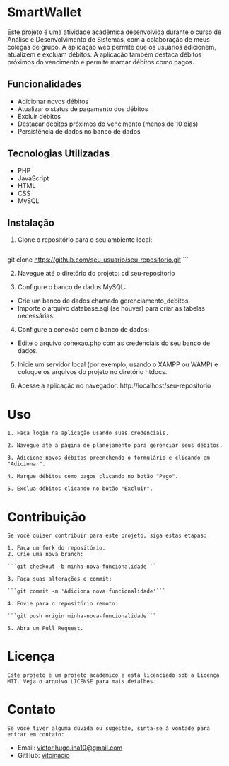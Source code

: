 # SmartWallet

Este projeto é uma atividade acadêmica desenvolvida durante o curso de Análise e Desenvolvimento de Sistemas, com a colaboração de meus colegas de grupo. A aplicação web permite que os usuários adicionem, atualizem e excluam débitos. A aplicação também destaca débitos próximos do vencimento e permite marcar débitos como pagos.

## Funcionalidades

- Adicionar novos débitos
- Atualizar o status de pagamento dos débitos
- Excluir débitos
- Destacar débitos próximos do vencimento (menos de 10 dias)
- Persistência de dados no banco de dados

## Tecnologias Utilizadas

- PHP
- JavaScript
- HTML
- CSS
- MySQL

## Instalação

1. Clone o repositório para o seu ambiente local:
   ```bash
  git clone https://github.com/seu-usuario/seu-repositorio.git ```

2.  Navegue até o diretório do projeto:
  cd seu-repositorio

3. Configure o banco de dados MySQL:

  - Crie um banco de dados chamado gerenciamento_debitos.
  - Importe o arquivo database.sql (se houver) para criar as tabelas
  necessárias.

4. Configure a conexão com o banco de dados:

  - Edite o arquivo conexao.php com as credenciais do seu banco de dados.

5. Inicie um servidor local (por exemplo, usando o XAMPP ou WAMP) e coloque os arquivos do projeto no diretório htdocs.

6. Acesse a aplicação no navegador:
  http://localhost/seu-repositorio

  # Uso

    1. Faça login na aplicação usando suas credenciais.

    2. Navegue até a página de planejamento para gerenciar seus débitos.

    3. Adicione novos débitos preenchendo o formulário e clicando em "Adicionar".

    4. Marque débitos como pagos clicando no botão "Pago".

    5. Exclua débitos clicando no botão "Excluir".

  # Contribuição
    Se você quiser contribuir para este projeto, siga estas etapas:

    1. Faça um fork do repositório.
    2. Crie uma nova branch:

    ```git checkout -b minha-nova-funcionalidade```

    3. Faça suas alterações e commit:

    ```git commit -m 'Adiciona nova funcionalidade'```

    4. Envie para o repositório remoto:

    ```git push origin minha-nova-funcionalidade```

    5. Abra um Pull Request.

  # Licença
    Este projeto é um projeto academico e está licenciado sob a Licença MIT. Veja o arquivo LICENSE para mais detalhes.

  # Contato
    Se você tiver alguma dúvida ou sugestão, sinta-se à vontade para entrar em contato:

  - Email: [victor.hugo.ina10@gmail.com](mailto:victor.hugo.ina10@gmail.com)
  - GitHub: [vitoinacio](https://github.com/vitoinacio/)
